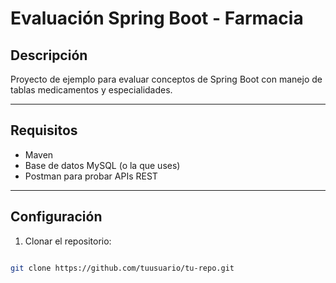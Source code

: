 # Evaluación Spring Boot - Farmacia

## Descripción

Proyecto de ejemplo para evaluar conceptos de Spring Boot con manejo de tablas medicamentos y especialidades.

---

## Requisitos

- Maven  
- Base de datos MySQL (o la que uses)  
- Postman para probar APIs REST

---

## Configuración

1. Clonar el repositorio:

```bash

git clone https://github.com/tuusuario/tu-repo.git


